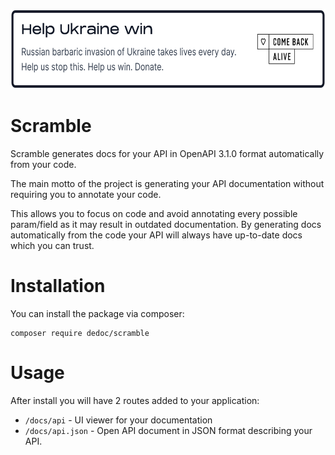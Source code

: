 <p>
  <a href="https://savelife.in.ua/en/donate-en/" target="_blank">
    <img src="./.github/gh-promo.svg" alt="Donate" width="644" height="128">
  </a>
</p> 

# Scramble

Scramble generates docs for your API in OpenAPI 3.1.0 format automatically from your code.

The main motto of the project is generating your API documentation without requiring you to annotate your code.

This allows you to focus on code and avoid annotating every possible param/field as it may result in outdated documentation. By generating docs automatically from the code your API will always have up-to-date docs which you can trust.

# Installation
You can install the package via composer:
```shell
composer require dedoc/scramble
```

# Usage
After install you will have 2 routes added to your application:

- `/docs/api` - UI viewer for your documentation
- `/docs/api.json` - Open API document in JSON format describing your API.

